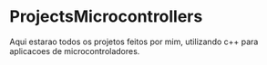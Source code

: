 # ProjectsMicrocontrollers

Aqui estarao todos os projetos feitos por mim, utilizando c++ para aplicacoes de microcontroladores.
